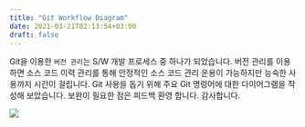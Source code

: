 ```yaml
---
title: "Git Workflow Diagram"
date: 2021-03-21T02:13:54+03:00
draft: false
---
```


Git을 이용한 `버전 관리`는 S/W 개발 프로세스 중 하나가 되었습니다. 버전 관리를 이용하면 소스 코드 이력 관리를 통해 안정적인 소스 코드 관리 운용이 가능하지만  능숙한 사용까지 시간이 걸립니다. Git 사용을 돕기 위해 주요 Git 명렁어에 대한 다이어그램을 작성해 보았습니다. 보완이 필요한 점은 피드백 환영 합니다. 감사합니다.

![](../git-workflow-diagram.png)